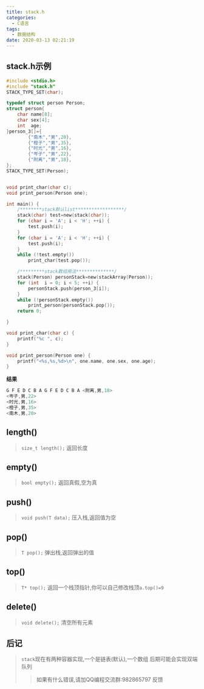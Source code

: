 ```yaml
---
title: stack.h
categories:
  - C语言
tags:
  - 数据结构
date: 2020-03-13 02:21:19
---
```

## stack.h示例
``` c
#include <stdio.h>
#include "stack.h"
STACK_TYPE_SET(char);

typedef struct person Person;
struct person{
    char name[8];
    char sex[4];
    int  age;
}person_3[]={
        {"南木","男",20},
        {"橙子","男",35},
        {"时光","男",16},
        {"岑子","男",22},
        {"附离","男",18},
};
STACK_TYPE_SET(Person);


void print_char(char c);
void print_person(Person one);

int main() {
    /********stack默认list******************/
    stack(char) test=new(stack(char));
    for (char i = 'A'; i < 'H'; ++i) {
        test.push(i);
    }
    for (char i = 'A'; i < 'H'; ++i) {
        test.push(i);
    }
    while (!test.empty())
        print_char(test.pop());

    /*********stack数组用法**************/
    stack(Person) personStack=new(stackArray(Person));
    for (int  i = 0; i < 5; ++i) {
        personStack.push(person_3[i]);
    }
    while (!personStack.empty())
        print_person(personStack.pop());
    return 0;

}

void print_char(char c) {
    printf("%c ", c);
}

void print_person(Person one) {
    printf("<%s,%s,%d>\n", one.name, one.sex, one.age);
}
```
**结果**
``` c
G F E D C B A G F E D C B A <附离,男,18>
<岑子,男,22>
<时光,男,16>
<橙子,男,35>
<南木,男,20>
```
## length()
>`size_t length();`
>返回长度

## empty()
>`bool empty();`
>返回真假,空为真

## push()
>`void push(T data);`
>压入栈,返回值为空

## pop()
>`T pop();`
>弹出栈,返回弹出的值

## top()
>`T* top();`
>返回一个栈顶指针,你可以自己修改栈顶`a.top()=9`

## delete()
>`void delete();`
>清空所有元素

## 后记
> `stack`现在有两种容器实现,一个是链表(默认),一个数组
> 后期可能会实现双端队列
>> 如果有什么错误,请加QQ编程交流群:982865797 反馈